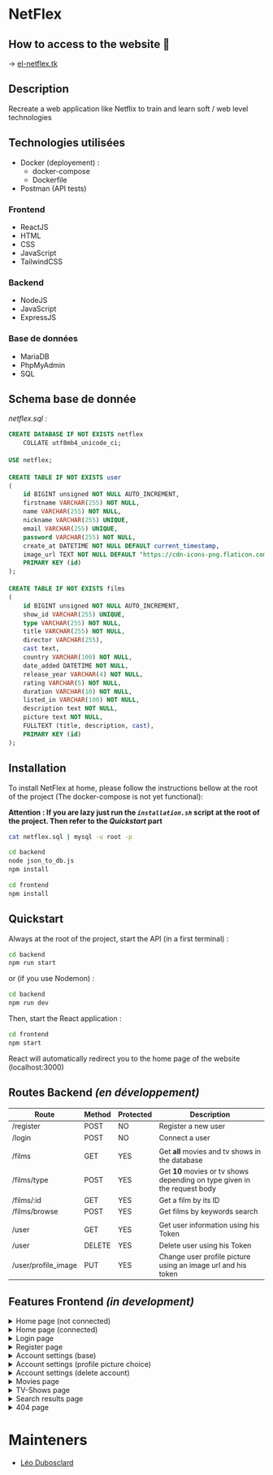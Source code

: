# NetFlex

## How to access to the website 🚀
-> <a href='https://el-netflex.tk'>el-netflex.tk</a>

## Description
Recreate a web application like Netflix to train and learn soft / web level technologies

## Technologies utilisées
- Docker (deployement) :
	- docker-compose
	- Dockerfile
- Postman (API tests)

### Frontend
- ReactJS
- HTML
- CSS
- JavaScript
- TailwindCSS

### Backend
- NodeJS
- JavaScript
- ExpressJS

### Base de données
- MariaDB
- PhpMyAdmin
- SQL

## Schema base de donnée
*netflex.sql :*
```sql
CREATE DATABASE IF NOT EXISTS netflex
    COLLATE utf8mb4_unicode_ci;

USE netflex;

CREATE TABLE IF NOT EXISTS user
(
    id BIGINT unsigned NOT NULL AUTO_INCREMENT,
    firstname VARCHAR(255) NOT NULL,
    name VARCHAR(255) NOT NULL,
    nickname VARCHAR(255) UNIQUE,
    email VARCHAR(255) UNIQUE,
    password VARCHAR(255) NOT NULL,
    create_at DATETIME NOT NULL DEFAULT current_timestamp,
    image_url TEXT NOT NULL DEFAULT "https://cdn-icons-png.flaticon.com/512/5089/5089983.png",
    PRIMARY KEY (id)
);

CREATE TABLE IF NOT EXISTS films
(
    id BIGINT unsigned NOT NULL AUTO_INCREMENT,
    show_id VARCHAR(255) UNIQUE,
    type VARCHAR(255) NOT NULL,
    title VARCHAR(255) NOT NULL,
    director VARCHAR(255),
    cast text,
    country VARCHAR(100) NOT NULL,
    date_added DATETIME NOT NULL,
    release_year VARCHAR(4) NOT NULL,
    rating VARCHAR(5) NOT NULL,
    duration VARCHAR(10) NOT NULL,
    listed_in VARCHAR(100) NOT NULL,
    description text NOT NULL,
    picture text NOT NULL,
    FULLTEXT (title, description, cast),
    PRIMARY KEY (id)
);
```

## Installation

To install NetFlex at home, please follow the instructions bellow at the root of the project (The docker-compose is not yet functional):

**Attention : If you are lazy just run the *``installation.sh``* script at the root of the project. Then refer to the *Quickstart* part**

```bash
cat netflex.sql | mysql -u root -p
```

```bash
cd backend
node json_to_db.js
npm install
```

```bash
cd frontend
npm install
```

## Quickstart
Always at the root of the project, start the API (in a first terminal) :
```bash
cd backend
npm run start
```
or (if you use Nodemon) :
```bash
cd backend
npm run dev
```
Then, start the React application :
```bash
cd frontend
npm start
```

React will automatically redirect you to the home page of the website (localhost:3000)

## Routes Backend *(en développement)*
|Route|Method|Protected|Description|
|-----|------|---------|-----------|
|/register|POST|NO|Register a new user|
|/login|POST|NO|Connect a user|
||||
|/films|GET|YES|Get **all** movies and tv shows in the database|
|/films/type|POST|YES|Get **10** movies or tv shows depending on type given in the request body|
|/films/:id|GET|YES|Get a film by its ID|
|/films/browse|POST|YES|Get films by keywords search|
||||
|/user|GET|YES|Get user information using his Token|
|/user|DELETE|YES|Delete user using his Token|
|/user/profile_image|PUT|YES|Change user profile picture using an image url and his token|

## Features Frontend *(in development)*
<details>
	<summary>Home page (not connected)</summary>
> Home page when user is not connected 
![Home Not Logged In](assets/home_not_logged_in.png)
</details>

<details>
	<summary>Home page (connected)</summary>
> Home page when user is connected
![Home Logged In](assets/home_logged_in.png)
</details>

<details>
	<summary>Login page</summary>
> Login page
![Login](assets/login.png)
</details>

<details>
	<summary>Register page</summary>
> Register page
![Register](assets/register.png)
</details>

<details>
	<summary>Account settings (base)</summary>
> Basic account settings page
![AccountBasics](assets/account_basics.png)
</details>

<details>
	<summary>Account settings (profile picture choice)</summary>
> Account settings page when profile picture choice modal is open
![AccountPP](assets/account_pp.png)
</details>

<details>
	<summary>Account settings (delete account)</summary>
> Account settings page when delete account modal is open
![AccountDeleteModal](assets/account_delete_modal.png)
</details>

<details>
	<summary>Movies page</summary>
> All movies with filters
![Movies](assets/movies.png)
</details>

<details>
	<summary>TV-Shows page</summary>
> All TV Shows with filters
![TV Shows](assets/tvshows.png)
</details>

<details>
	<summary>Search results page</summary>
> Page displayed after search a film by its title, description or casting
![Search](assets/search_bar.png)
</details>

<details>
	<summary>404 page</summary>
> 404 page not found
![404](assets/landing.png)
</details>

# Mainteners
- [Léo Dubosclard](https://www.github.com/ZerLock)
